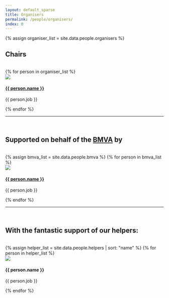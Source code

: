 ```yaml
---
layout: default_sparse
title: Organisers
permalink: /people/organisers/
index: 0
---
```



{% assign organiser_list = site.data.people.organisers %}
<h2> Chairs </h2>
<br />
<div class="row ">
{% for person in organiser_list %}
    <div class="col-12 col-sm-12 col-md-6 col-lg-3">
        <div class="text-center">
            <img src="{{ site.baseurl }}{{ person.img }}" class="rounded-circle img-fluid" style="max-width: 125px;">
            <h4 class="pt-2"><a href="{{ person.url }}">{{ person.name }}</a></h4>
            <p class="pb-2">{{ person.job }}</p>
        </div>
    </div>
{% endfor %}
</div>


<hr />
<br />
<h2> Supported on behalf of the  <a href="https://www.bmva.org/">BMVA</a> by </h2>
<br />
<div class="row">
{% assign bmva_list = site.data.people.bmva %}
{% for person in bmva_list %}
    <div class="col-sm-12 col-md-6 col-lg-3">
        <div class="text-center">
            <img src="{{ site.baseurl }}{{ person.img }}" class="rounded-circle img-fluid" style="max-width: 125px;">
            <h4 class="pt-2"><a href="{{ person.url }}">{{ person.name }}</a></h4>
            <p class="pb-2">{{ person.job }}</p>
        </div>
    </div>
{% endfor %}
</div>
<hr />
<br />
<h2> With the fantastic support of our helpers:</h2>
<br  />
<div class="row">
{% assign helper_list = site.data.people.helpers | sort: "name" %}
{% for person in helper_list %}
    <div class="col-sm-12 col-md-3 col-lg-2">
        <div class="text-center">
            <img src="{{ site.baseurl }}{{ person.img }}" class="rounded-circle img-fluid" style="max-width: 125px;">
            <h4 class="pt-2">{{ person.name }}</h4>
            <p class="pb-2">{{ person.job }}</p>
        </div>
    </div>
{% endfor %}

</div>

